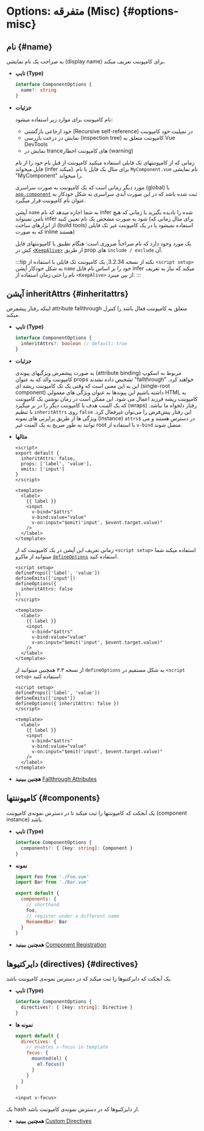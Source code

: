 # Options: متفرقه (Misc) {#options-misc}

## نام {#name}

به صراحت یک نام نمایشی (display name) برای کامپوننت تعریف میکند.

- **تایپ (Type)**

  ```ts
  interface ComponentOptions {
    name?: string
  }
  ```

- **جزئیات**

  نام کامپوننت برای موارد زیر استفاده میشود:

  - خود ارجاعی بازگشتی (Recursive self-reference) در تمپلیت خود کامپوننت
  - نمایش در درخت بازرسی (inspection tree) کامپوننت متعلق به Vue DevTools
  - نمایش در trance‌های کامپوننت اخطار (warning)

  زمانی که از کامپوننتهای تک فایلی استفاده میکنید کامپوننت از قبل نام خود را از نام فایل میخواند (infer میکند). برای مثال یک فایل با نام `MyComponent.vue` نام نمایشی "MyComponent" را میخواند.

  مورد دیگر زمانی است که یک کامپوننت به صورت سراسری (global) با [`app.component`](/api/application#app-component) ثبت شده باشد که در این صورت آیدی سراسری به شکل خودکار به عنوان نام کامپوننت قرار میگیرد.
  
  آپشن `name` به شما اجازه میدهد که نام infer شده را نادیده بگیرید یا زمانی که هیچ نامی نمیتواند infer شود به صورت مشخص  یک نام تعیین کنید
  (برای مثال زمانی که از ابزارهای ساخت (build tools) استفاده نمیشود یا در یک کامپوننت غیر تک فایلی که به صورت inline هستند)
  

  یک مورد وجود دارد که نام صراحتاً ضروری است: هنگام تطبیق با کامپوننتهای قابل کش در [`<KeepAlive>`](/guide/built-ins/keep-alive) از طریق prop های `include / exclude` آن.
  
  :::tip نکته
  از نسخه 3.2.34, یک کامپوننت تک فایلی با استفاده از `<script setup>` به شکل خودکار آپشن `name` خود را بر اساس نام فایل infer میکند که نیاز به تعریف نام را حتی زمان استفاده از `<KeepAlive>` از بین میبرد.
  :::

## آپشن inheritAttrs {#inheritattrs}

 اینکه رفتار پیشفرض attribute fallthrough متعلق به کامپوننت فعال باشد را کنترل میکند.

- **تایپ (Type)**

  ```ts
  interface ComponentOptions {
    inheritAttrs?: boolean // default: true
  }
  ```

- **جزئیات**

  به صورت پیشفرض ویژگیهای پیوندی (attribute binding) مربوط به اسکوپ کامپوننت والد که به عنوان props تشخیص داده نشدند "fallthrough" خواهند کرد. این به این معنی است که وقتی یک تک کامپوننت ریشه ای (single-root component) داشته باشیم این پیوندها به عنوان ویژگی های معمولی HTML به کامپوننت ریشه فرزند اعمال می شود. 
  این ممکن است در زمان نوشتن یک کامپوننت که یک المنت هدف یا کامپوننت دیگر را در بر میگیرد (wraps) رفتار دلخواه ما نباشد. 
  با تنظیم `inheritAttrs` روی `false` این رفتار پیش‌فرض را می‌توان غیرفعال کرد. ویژگی ها از طریق پراپرتی های نمونه (instance) `attrs$` در دسترس هستند و می توانند به طور صریح به یک المنت غیر root با استفاده از `v-bind` متصل شوند.

- **مثالها**

  <div class="options-api">

  ```vue
  <script>
  export default {
    inheritAttrs: false,
    props: ['label', 'value'],
    emits: ['input']
  }
  </script>

  <template>
    <label>
      {{ label }}
      <input
        v-bind="$attrs"
        v-bind:value="value"
        v-on:input="$emit('input', $event.target.value)"
      />
    </label>
  </template>
  ```

  </div>
  <div class="composition-api">

  زمانی تعریف این آپشن در یک کامپوننت که از `<script setup>` استفاده میکند شما میتوانید از ماکرو [`defineOptions`](/api/sfc-script-setup#defineoptions) استفاده کنید.
  

  ```vue
  <script setup>
  defineProps(['label', 'value'])
  defineEmits(['input'])
  defineOptions({
    inheritAttrs: false
  })
  </script>

  <template>
    <label>
      {{ label }}
      <input
        v-bind="$attrs"
        v-bind:value="value"
        v-on:input="$emit('input', $event.target.value)"
      />
    </label>
  </template>
  ```
  
  از نسخه ۳.۳ همچنین میتوانید از `defineOptions` به شکل مستقیم در `<script setup>` استفاده کنید:


  ```vue
  <script setup>
  defineProps(['label', 'value'])
  defineEmits(['input'])
  defineOptions({ inheritAttrs: false })
  </script>

  <template>
    <label>
      {{ label }}
      <input
        v-bind="$attrs"
        v-bind:value="value"
        v-on:input="$emit('input', $event.target.value)"
      />
    </label>
  </template>
  ```

  </div>

- **هچنین ببینید** [Fallthrough Attributes](/guide/components/attrs)

## کامپوننتها {#components}

یک آبجکت که کامپوننتها را ثبت میکند تا در دسترس نمونه‌ی کامپوننت (component instance) باشد.


- **تایپ (Type)**

  ```ts
  interface ComponentOptions {
    components?: { [key: string]: Component }
  }
  ```

- **نمونه**

  ```js
  import Foo from './Foo.vue'
  import Bar from './Bar.vue'

  export default {
    components: {
      // shorthand
      Foo,
      // register under a different name
      RenamedBar: Bar
    }
  }
  ```

- **همچنین ببینید** [Component Registration](/guide/components/registration)

## دایرکتیوها (directives) {#directives}

یک آبجکت که دایرکتیوها را ثبت میکند که در دسترس نمونه‌ی کامپوننت باشد.

- **تایپ (Type)**

  ```ts
  interface ComponentOptions {
    directives?: { [key: string]: Directive }
  }
  ```

- **نمونه ها**

  ```js
  export default {
    directives: {
      // enables v-focus in template
      focus: {
        mounted(el) {
          el.focus()
        }
      }
    }
  }
  ```

  ```vue-html
  <input v-focus>
  ```

 یک hash از دایرکتیوها که در دسترس نمونه‌ی کامپوننت باشد.

- **همچنین ببینید** [Custom Directives](/guide/reusability/custom-directives)
